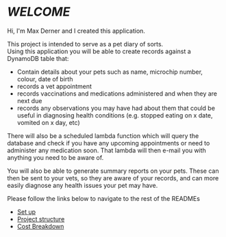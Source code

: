 

# *__WELCOME__*
Hi, I'm Max Derner and I created this application.  

This project is intended to serve as a pet diary of sorts.  
Using this application you will be able to create records against a DynamoDB table that: 

* Contain details about your pets such as name, microchip number, colour, date of birth
* records a vet appointment
* records vaccinations and medications administered and when they are next due
* records any observations you may have had about them that could be useful in diagnosing health conditions (e.g. stopped eating on x date, vomited on x day, etc)  

There will also be a scheduled lambda function which will query the database and check if you have any upcoming appointments or need to administer any medication soon. That lambda will then e-mail you with anything you need to be aware of.  

You will also be able to generate summary reports on your pets. These can then be sent to your vets, so they are aware of your records, and can more easily diagnose any health issues your pet may have.

Please follow the links below to navigate to the rest of the READMEs  

* [Set up](./README_DIR/SET_UP_README.md)
* [Project structure](./README_DIR/PROJECT_STRUCTURE_README.md)
* [Cost Breakdown](./README_DIR/COSTS_README.md)

